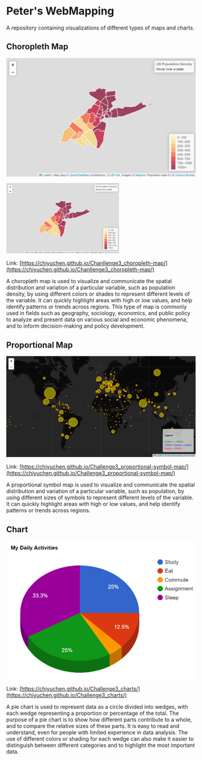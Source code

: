 # Peter's WebMapping

A repository containing visualizations of different types of maps and charts.

## Choropleth Map

![US Density](https://github.com/CHIYUCHEN/CHIYUCHEN.github.io/blob/main/ChoroplethMap.png)

<img src="https://github.com/CHIYUCHEN/CHIYUCHEN.github.io/blob/main/ChoroplethMap.png" alt="Choropleth Map" width="300"/>

Link: [https://chiyuchen.github.io/Chanllenge3_choropleth-map/](https://chiyuchen.github.io/Chanllenge3_choropleth-map/)

A choropleth map is used to visualize and communicate the spatial distribution and variation of a particular variable, such as population density, by using different colors or shades to represent different levels of the variable. It can quickly highlight areas with high or low values, and help identify patterns or trends across regions. This type of map is commonly used in fields such as geography, sociology, economics, and public policy to analyze and present data on various social and economic phenomena, and to inform decision-making and policy development.

## Proportional Map

![Covid-19 Death Map](https://github.com/CHIYUCHEN/CHIYUCHEN.github.io/blob/main/ProportionalMap.png)

Link: [https://chiyuchen.github.io/Challenge3_proportional-symbol-map/](https://chiyuchen.github.io/Challenge3_proportional-symbol-map/)

A proportional symbol map is used to visualize and communicate the spatial distribution and variation of a particular variable, such as population, by using different sizes of symbols to represent different levels of the variable. It can quickly highlight areas with high or low values, and help identify patterns or trends across regions.

## Chart

![Chart](https://github.com/CHIYUCHEN/CHIYUCHEN.github.io/blob/main/Chart.png)

Link: [https://chiyuchen.github.io/Challenge3_charts/](https://chiyuchen.github.io/Challenge3_charts/)

A pie chart is used to represent data as a circle divided into wedges, with each wedge representing a proportion or percentage of the total. The purpose of a pie chart is to show how different parts contribute to a whole, and to compare the relative sizes of these parts. It is easy to read and understand, even for people with limited experience in data analysis. The use of different colors or shading for each wedge can also make it easier to distinguish between different categories and to highlight the most important data.
